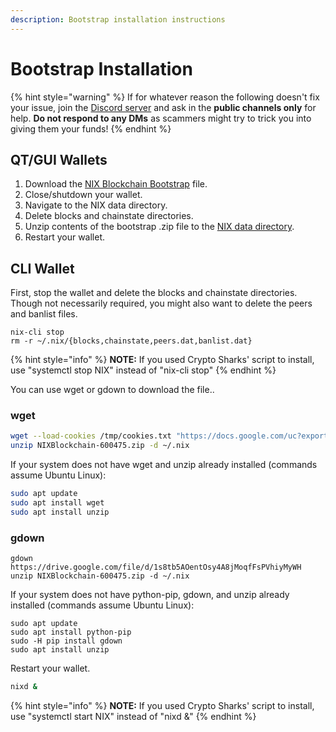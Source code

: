 ```yaml
---
description: Bootstrap installation instructions
---
```


# Bootstrap Installation

{% hint style="warning" %}
If for whatever reason the following doesn't fix your issue, join the [Discord server](https://discordapp.com/invite/HGuvDTW) and ask in the **public channels only** for help. **Do not respond to any DMs** as scammers might try to trick you into giving them your funds!
{% endhint %}

## QT/GUI Wallets

1. Download the [NIX Blockchain Bootstrap](https://drive.google.com/drive/u/1/folders/1NepcvQ-GpgxNmBvcCnD5TltaXqIgECcM) file.
2. Close/shutdown your wallet.
3. Navigate to the NIX data directory.
4. Delete blocks and chainstate directories.
5. Unzip contents of the bootstrap .zip file to the [NIX data directory](../default-data-directory.md).
6. Restart your wallet.

## CLI Wallet

First, stop the wallet and delete the blocks and chainstate directories. Though not necessarily required, you might also want to delete the peers and banlist files.

```text
nix-cli stop
rm -r ~/.nix/{blocks,chainstate,peers.dat,banlist.dat}
```

{% hint style="info" %}
**NOTE:** If you used Crypto Sharks' script to install, use "systemctl stop NIX" instead of "nix-cli stop"
{% endhint %}

You can use wget or gdown to download the file..

### wget

```bash
wget --load-cookies /tmp/cookies.txt "https://docs.google.com/uc?export=download&confirm=$(wget --quiet --save-cookies /tmp/cookies.txt --keep-session-cookies --no-check-certificate 'https://docs.google.com/uc?export=download&id=1s8tb5AOentOsy4A8jMoqfFsPVhiyMyWH' -O- | sed -rn 's/.*confirm=([0-9A-Za-z_]+).*/\1\n/p')&id=1s8tb5AOentOsy4A8jMoqfFsPVhiyMyWH" -O NIXBlockchain-600475.zip && rm -rf /tmp/cookies.txt
unzip NIXBlockchain-600475.zip -d ~/.nix
```

If your system does not have wget and unzip already installed \(commands assume Ubuntu Linux\):

```bash
sudo apt update
sudo apt install wget
sudo apt install unzip
```

### gdown

```text
gdown https://drive.google.com/file/d/1s8tb5AOentOsy4A8jMoqfFsPVhiyMyWH
unzip NIXBlockchain-600475.zip -d ~/.nix
```

If your system does not have python-pip, gdown, and unzip already installed \(commands assume Ubuntu Linux\):

```text
sudo apt update
sudo apt install python-pip
sudo -H pip install gdown
sudo apt install unzip
```



Restart your wallet.

```bash
nixd &
```

{% hint style="info" %}
**NOTE:** If you used Crypto Sharks' script to install, use "systemctl start NIX" instead of "nixd &"
{% endhint %}

